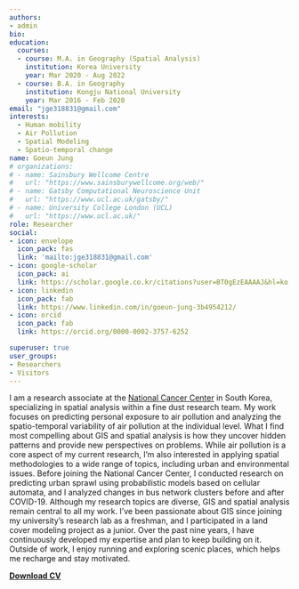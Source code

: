 ```yaml
---
authors:
- admin
bio: 
education:
  courses:
  - course: M.A. in Geography (Spatial Analysis)
    institution: Korea University
    year: Mar 2020 - Aug 2022
  - course: B.A. in Geography
    institution: Kongju National University
    year: Mar 2016 - Feb 2020
email: "jge318831@gmail.com"
interests:
  - Human mobility
  - Air Pollution
  - Spatial Modeling
  - Spatio-temporal change
name: Goeun Jung
# organizations:
# - name: Sainsbury Wellcome Centre
#   url: "https://www.sainsburywellcome.org/web/"
# - name: Gatsby Computational Neuroscience Unit
#   url: "https://www.ucl.ac.uk/gatsby/"
# - name: University College London (UCL)
#   url: "https://www.ucl.ac.uk/"
role: Researcher
social:
- icon: envelope
  icon_pack: fas
  link: 'mailto:jge318831@gmail.com'
- icon: google-scholar
  icon_pack: ai
  link: https://scholar.google.co.kr/citations?user=BT0gEzEAAAAJ&hl=ko
- icon: linkedin
  icon_pack: fab
  link: https://www.linkedin.com/in/goeun-jung-3b4954212/
- icon: orcid
  icon_pack: fab
  link: https://orcid.org/0000-0002-3757-6252

superuser: true
user_groups:
- Researchers
- Visitors
---
```


I am a research associate at the [National Cancer Center](https://www.ncc.re.kr/main.ncc?uri=english/sub02_Research) in South Korea, specializing in spatial analysis within a fine dust research team. My work focuses on predicting personal exposure to air pollution and analyzing the spatio-temporal variability of air pollution at the individual level. What I find most compelling about GIS and spatial analysis is how they uncover hidden patterns and provide new perspectives on problems. While air pollution is a core aspect of my current research, I’m also interested in applying spatial methodologies to a wide range of topics, including urban and environmental issues.
Before joining the National Cancer Center, I conducted research on predicting urban sprawl using probabilistic models based on cellular automata, and I analyzed changes in bus network clusters before and after COVID-19. Although my research topics are diverse, GIS and spatial analysis remain central to all my work. I’ve been passionate about GIS since joining my university’s research lab as a freshman, and I participated in a land cover modeling project as a junior. Over the past nine years, I have continuously developed my expertise and plan to keep building on it.
Outside of work, I enjoy running and exploring scenic places, which helps me recharge and stay motivated.

**[Download CV](/files/cv.pdf)** 

